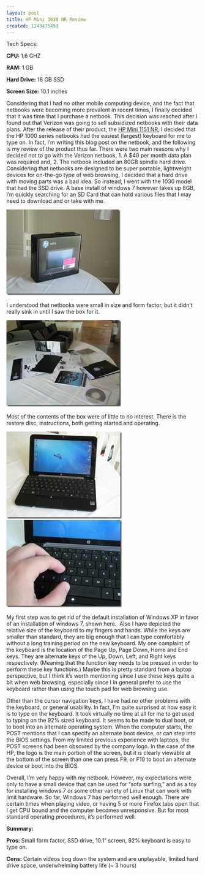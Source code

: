 ```yaml
---
layout: post
title: HP Mini 1030 NR Review
created: 1243475453
---
```

<p>Tech Specs:</p>  <p><strong>CPU: </strong>1.6 GHZ</p>  <p><strong>RAM: </strong>1 GB</p>  <p><strong>Hard Drive:</strong> 16 GB SSD</p>  <p><strong>Screen Size:</strong> 10.1 inches</p>    <p>Considering that I had no other mobile computing device, and the fact that netbooks were becoming more prevalent in recent times, I finally decided that it was time that I purchase a netbook. This decision was reached after I found out that Verizon was going to sell subsidized netbooks with their data plans. After the release of their product, the <a href="http://www.verizonwireless.com/b2c/store/controller?item=phoneFirst&amp;action=viewPhoneDetail&amp;selectedPhoneId=4707" target="_blank">HP Mini 1151 NR</a>, I decided that the HP 1000 series netbooks had the easiest (largest) keyboard for me to type on. In fact, I’m writing this blog post on the netbook, and the following is my review of the product thus far. There were two main reasons why I decided not to go with the Verizon netbook, 1. A $40 per month data plan was required and, 2. The netbook included an 80GB spindle hard drive. Considering that netbooks are designed to be super portable, lightweight devices for on-the-go type of web browsing, I decided that a hard drive with moving parts was a bad idea. So instead, I went with the 1030 model that had the SSD drive. A base install of windows 7 however takes up 8GB, I’m quickly searching for an SD Card that can hold various files that I may need to download and or take with me.</p>    <p><a href="img/HPMini%20004.jpg"  target="_blank"><img style="border-right-width: 0px; display: inline; border-top-width: 0px; border-bottom-width: 0px; border-left-width: 0px" title="HPMini 004" border="0" alt="HPMini 004" src="/img/HPMini%20004_thumb.jpg" width="298" height="224" /></a> </p>  <p>I understood that netbooks were small in size and form factor, but it didn’t really sink in until I saw the box for it. </p>  <p><a href="img/HPMini%20005.jpg"  target="_blank"><img style="border-right-width: 0px; display: inline; border-top-width: 0px; border-bottom-width: 0px; border-left-width: 0px" title="HPMini 005" border="0" alt="HPMini 005" src="/img/HPMini%20005_thumb.jpg" width="300" height="226" /></a> </p>  <p>Most of the contents of the box were of little to no interest. There is the restore disc, instructions, both getting started and operating. </p>  <p><a href="img/HPMini%20006.jpg" target="_blank"><img style="border-right-width: 0px; display: inline; border-top-width: 0px; border-bottom-width: 0px; border-left-width: 0px" title="HPMini 006" border="0" alt="HPMini 006" src="/img/HPMini%20006_thumb.jpg" width="302" height="228" /></a>&#160;&#160;&#160;&#160;&#160;&#160;&#160;&#160;&#160;&#160;&#160;&#160;&#160;&#160;&#160;&#160;&#160;&#160;&#160;&#160;&#160;&#160;&#160;&#160;&#160;&#160;&#160; <a href="img/HPMini%20007.jpg" target="_blank"><img style="border-right-width: 0px; display: inline; border-top-width: 0px; border-bottom-width: 0px; border-left-width: 0px" title="HPMini 007" border="0" alt="HPMini 007" src="/img/HPMini%20007_thumb.jpg" width="302" height="228" /></a></p>    <p>My first step was to get rid of the default installation of Windows XP in favor of an installation of windows 7, shown here.&#160; Also I have depicted the relative size of the keyboard to my fingers and hands. While the keys are smaller than standard, they are big enough that I can type comfortably without a long training period on the new keyboard. My one complaint of the keyboard is the location of the Page Up, Page Down, Home and End keys. They are alternate keys of the Up, Down, Left, and Right keys respectively. (Meaning that the function key needs to be pressed in order to perform these key functions.) Maybe this is pretty standard from a laptop perspective, but I think it’s worth mentioning since I use these keys quite a bit when web browsing, especially since I in general prefer to use the keyboard rather than using the touch pad for web browsing use.</p>  <p>Other than the cursor navigation keys, I have had no other problems with the keyboard, or general usability. In fact, I’m quite surprised at how easy it is to type on the keyboard. It took virtually no time at all for me to get used to typing on the 92% sized keyboard. It seems to be made to dual boot, or to boot into an alternate operating system. When the computer starts, the POST mentions that I can specify an alternate boot device, or can step into the BIOS settings. From my limited previous experience with laptops, the POST screens had been obscured by the company logo. In the case of the HP, the logo is the main portion of the screen, but it is clearly viewable at the bottom of the screen than one can press F9, or F10 to boot an alternate device or boot into the BIOS. </p>  <p>Overall, I’m very happy with my netbook. However, my expectations were only to have a small device that can be used for “sofa surfing,” and as a toy for installing windows 7 or some other variety of Linux that can work with limit hardware. So far, Windows 7 has performed well enough. There are certain times when playing video, or having 5 or more Firefox tabs open that I get CPU bound and the computer becomes unresponsive. But for most standard operating procedures, it’s performed well. </p>  <p><strong>Summary:</strong></p>  <p><strong>Pros: </strong>Small form factor, SSD drive, 10.1” screen, 92% keyboard is easy to type on.</p>  <p><strong>Cons:</strong> Certain videos bog down the system and are unplayable, limited hard drive space, underwhelming battery life (~ 3 hours)</p>
